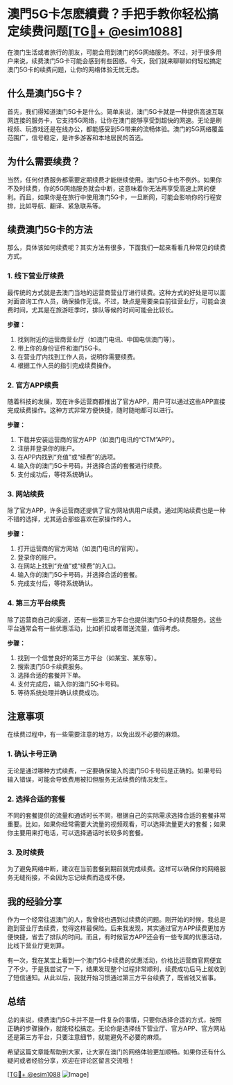 # 澳門5G卡怎麽續費？手把手教你轻松搞定续费问题[[TG💪+ @esim1088](https://t.me/s/esim1088)]

在澳门生活或者旅行的朋友，可能会用到澳门的5G网络服务。不过，对于很多用户来说，续费澳门5G卡可能会感到有些困惑。今天，我们就来聊聊如何轻松搞定澳门5G卡的续费问题，让你的网络体验无忧无虑。

## 什么是澳门5G卡？

首先，我们得知道澳门5G卡是什么。简单来说，澳门5G卡就是一种提供高速互联网连接的服务卡，它支持5G网络，让你在澳门能够享受到超快的网速。无论是刷视频、玩游戏还是在线办公，都能感受到5G带来的流畅体验。澳门的5G网络覆盖范围广，信号稳定，是许多游客和本地居民的首选。

## 为什么需要续费？

当然，任何付费服务都需要定期续费才能继续使用。澳门5G卡也不例外。如果你不及时续费，你的5G网络服务就会中断，这意味着你无法再享受高速上网的便利。而且，如果你是在旅行中使用澳门5G卡，一旦断网，可能会影响你的行程安排，比如导航、翻译、紧急联系等。

## 续费澳门5G卡的方法

那么，具体该如何续费呢？其实方法有很多，下面我们一起来看看几种常见的续费方式。

### 1. 线下营业厅续费

最传统的方式就是去澳门当地的运营商营业厅进行续费。这种方式的好处是可以面对面咨询工作人员，确保操作无误。不过，缺点是需要亲自前往营业厅，可能会浪费时间，尤其是在旅游旺季时，排队等候的时间可能会比较长。

**步骤：**
1. 找到附近的运营商营业厅（如澳门电讯、中国电信澳门等）。
2. 带上你的身份证件和澳门5G卡。
3. 在营业厅内找到工作人员，说明你需要续费。
4. 根据工作人员的指引完成续费操作。

### 2. 官方APP续费

随着科技的发展，现在许多运营商都推出了官方APP，用户可以通过这些APP直接完成续费操作。这种方式非常方便快捷，随时随地都可以进行。

**步骤：**
1. 下载并安装运营商的官方APP（如澳门电讯的“CTM”APP）。
2. 注册并登录你的账户。
3. 在APP内找到“充值”或“续费”的选项。
4. 输入你的澳门5G卡号码，并选择合适的套餐进行续费。
5. 支付成功后，等待系统确认。

### 3. 网站续费

除了官方APP，许多运营商还提供了官方网站供用户续费。通过网站续费也是一种不错的选择，尤其适合那些喜欢在家操作的人。

**步骤：**
1. 打开运营商的官方网站（如澳门电讯的官网）。
2. 登录你的账户。
3. 在网站上找到“充值”或“续费”的入口。
4. 输入你的澳门5G卡号码，并选择合适的套餐。
5. 完成支付后，等待系统确认。

### 4. 第三方平台续费

除了运营商自己的渠道，还有一些第三方平台也提供澳门5G卡的续费服务。这些平台通常会有一些优惠活动，比如折扣或者赠送流量，值得考虑。

**步骤：**
1. 找到一个信誉良好的第三方平台（如某宝、某东等）。
2. 搜索澳门5G卡续费服务。
3. 选择合适的套餐并下单。
4. 支付完成后，输入你的澳门5G卡号码。
5. 等待系统处理并确认续费成功。

## 注意事项

在续费过程中，有一些需要注意的地方，以免出现不必要的麻烦。

### 1. 确认卡号正确

无论是通过哪种方式续费，一定要确保输入的澳门5G卡号码是正确的。如果号码输入错误，可能会导致费用被扣但服务无法续费的情况发生。

### 2. 选择合适的套餐

不同的套餐提供的流量和通话时长不同，根据自己的实际需求选择合适的套餐非常重要。比如，如果你经常需要大流量的视频观看，可以选择流量更大的套餐；如果你主要用来打电话，可以选择通话时长较多的套餐。

### 3. 及时续费

为了避免网络中断，建议在当前套餐到期前就完成续费。这样可以确保你的网络服务无缝衔接，不会因为忘记续费而造成不便。

## 我的经验分享

作为一个经常往返澳门的人，我曾经也遇到过续费的问题。刚开始的时候，我总是跑到营业厅去续费，觉得这样最保险。后来我发现，其实通过官方APP续费更加方便快捷，省去了排队的时间。而且，有时候官方APP还会有一些专属的优惠活动，比线下营业厅更划算。

有一次，我在某宝上看到一个澳门5G卡续费的优惠活动，价格比运营商官网便宜了不少。于是我尝试了一下，结果发现整个过程非常顺利，续费成功后马上就收到了短信通知。从此以后，我就开始习惯通过第三方平台续费了，既省钱又省事。

## 总结

总的来说，续费澳门5G卡并不是一件复杂的事情，只要你选择合适的方式，按照正确的步骤操作，就能轻松搞定。无论你是选择线下营业厅、官方APP、官方网站还是第三方平台，只要注意细节，就能避免不必要的麻烦。

希望这篇文章能帮助到大家，让大家在澳门的网络体验更加顺畅。如果你还有什么疑问或者经验分享，欢迎在评论区留言交流哦！

[[TG💪+ @esim1088](https://t.me/s/esim1088) ![Image](https://i.postimg.cc/4NQfJmqS/Snipaste-2025-05-13-00-14-12.png)]